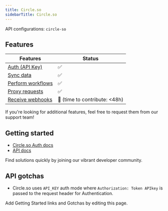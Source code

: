 ```yaml
---
title: Circle.so
sidebarTitle: Circle.so
---
```


API configurations: `circle-so`

## Features

| Features | Status |
| - | - |
| [Auth (API Key)](/integrate/guides/authorize-an-api) | ✅ |
| [Sync data](/integrate/guides/sync-data-from-an-api) | ✅ |
| [Perform workflows](/integrate/guides/perform-workflows-with-an-api) | ✅ |
| [Proxy requests](/integrate/guides/proxy-requests-to-an-api) | ✅ |
| [Receive webhooks](/integrate/guides/receive-webhooks-from-an-api) | 🚫 (time to contribute: &lt;48h) |

If you're looking for additional features, feel free to request them from our support team!

## Getting started

-   [Circle.so Auth docs](https://api.circle.so/#intro)
-   [API docs](https://api.circle.so/)

Find solutions quickly by joining our vibrant developer community.

## API gotchas

- Circle.so uses `API_KEY` auth mode where `Authorization: Token APIkey` is passed to the request header for Authentication.

Add Getting Started links and Gotchas by editing this page.

